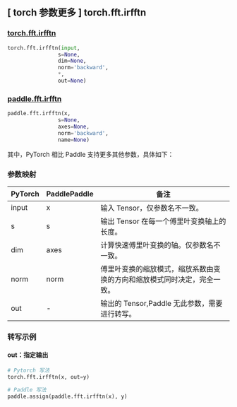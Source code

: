 ## [ torch 参数更多 ] torch.fft.irfftn

### [torch.fft.irfftn](https://pytorch.org/docs/stable/generated/torch.fft.irfftn.html?highlight=irfftn#torch.fft.irfftn)

```python
torch.fft.irfftn(input,
                s=None,
                dim=None,
                norm='backward',
                *,
                out=None)
```

### [paddle.fft.irfftn](https://www.paddlepaddle.org.cn/documentation/docs/zh/api/paddle/fft/irfftn_cn.html)

```python
paddle.fft.irfftn(x,
                s=None,
                axes=None,
                norm='backward',
                name=None)
```

其中，PyTorch 相比 Paddle 支持更多其他参数，具体如下：
### 参数映射
| PyTorch       | PaddlePaddle | 备注                                                   |
| ------------- | ------------ | ------------------------------------------------------ |
| input         | x            |输入 Tensor，仅参数名不一致。                            |
| s             | s            |输出 Tensor 在每一个傅里叶变换轴上的长度。               |
| dim           | axes         |计算快速傅里叶变换的轴。仅参数名不一致。                  |
| norm           |norm          |傅里叶变换的缩放模式，缩放系数由变换的方向和缩放模式同时决定，完全一致。|
| out            | -            |输出的 Tensor,Paddle 无此参数，需要进行转写。  |

### 转写示例
#### out：指定输出
```python
# Pytorch 写法
torch.fft.irfftn(x, out=y)

# Paddle 写法
paddle.assign(paddle.fft.irfftn(x), y)
```

